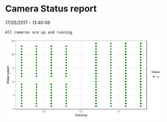 Camera Status report
================
17/05/2017 - 13:40:06

    All cameras are up and running

![](camreport_files/figure-markdown_github/unnamed-chunk-2-1.png)
